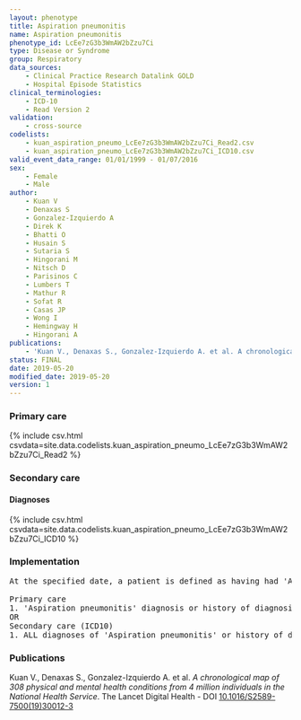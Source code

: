 ```yaml
---
layout: phenotype
title: Aspiration pneumonitis
name: Aspiration pneumonitis
phenotype_id: LcEe7zG3b3WmAW2bZzu7Ci 
type: Disease or Syndrome
group: Respiratory
data_sources: 
    - Clinical Practice Research Datalink GOLD
    - Hospital Episode Statistics
clinical_terminologies: 
    - ICD-10
    - Read Version 2
validation: 
    - cross-source
codelists: 
    - kuan_aspiration_pneumo_LcEe7zG3b3WmAW2bZzu7Ci_Read2.csv
    - kuan_aspiration_pneumo_LcEe7zG3b3WmAW2bZzu7Ci_ICD10.csv
valid_event_data_range: 01/01/1999 - 01/07/2016
sex: 
    - Female
    - Male
author: 
    - Kuan V
    - Denaxas S
    - Gonzalez-Izquierdo A
    - Direk K
    - Bhatti O
    - Husain S
    - Sutaria S
    - Hingorani M
    - Nitsch D
    - Parisinos C
    - Lumbers T
    - Mathur R
    - Sofat R
    - Casas JP
    - Wong I
    - Hemingway H
    - Hingorani A
publications: 
    - 'Kuan V., Denaxas S., Gonzalez-Izquierdo A. et al. A chronological map of 308 physical and mental health conditions from 4 million individuals in the National Health Service. The Lancet Digital Health - DOI: 10.1016/S2589-7500(19)30012-3' 
status: FINAL
date: 2019-05-20
modified_date: 2019-05-20
version: 1
---
```

### Primary care 
{% include csv.html csvdata=site.data.codelists.kuan_aspiration_pneumo_LcEe7zG3b3WmAW2bZzu7Ci_Read2 %}
### Secondary care 
#### Diagnoses 
{% include csv.html csvdata=site.data.codelists.kuan_aspiration_pneumo_LcEe7zG3b3WmAW2bZzu7Ci_ICD10 %}
### Implementation 
<pre>At the specified date, a patient is defined as having had 'Aspiration pneumonitis' IF they meet the criteria for any of the following on or before the specified date. The earliest date on which the individual meets any of the following criteria on or before the specified date is defined as the first event date:

Primary care
1. 'Aspiration pneumonitis' diagnosis or history of diagnosis during a consultation 
OR
Secondary care (ICD10)
1. ALL diagnoses of 'Aspiration pneumonitis' or history of diagnosis during a hospitalization</pre> 
 
### Publications 
Kuan V., Denaxas S., Gonzalez-Izquierdo A. et al. _A chronological map of 308 physical and mental health conditions from 4 million individuals in the National Health Service_. The Lancet Digital Health - DOI <a href='https://www.thelancet.com/journals/landig/article/PIIS2589-7500(19)30012-3/fulltext'>10.1016/S2589-7500(19)30012-3</a>